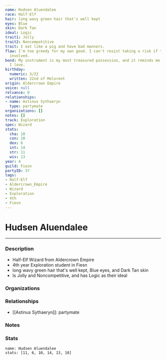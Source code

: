 ```yaml
---
name: Hudsen Aluendalee
race: Half-Elf
hair: long wavy green hair that's well kept
eyes: Blue
skin: Dark Tan
ideal: Logic
trait1: Jolly
trait2: Noncompetitive
trait: I eat like a pig and have bad manners.
flaw: I'm too greedy for my own good. I can't resist taking a risk if there's money
  involved.
bond: My instrument is my most treasured possession, and it reminds me of someone
  I love.
birthday:
  numeric: 3/22
  written: 22nd of Melorent
origin: Aldercrown Empire
voice: null
relvance: 0
relationships:
- name: Astinus Sythaeryn
  type: partymate
organizations: []
notes: []
track: Exploration
spec: Wizard
stats:
  cha: 10
  con: 10
  dex: 6
  int: 14
  str: 11
  wis: 13
year: 4
guild: Fiesn
partyID: 37
tags:
- Half-Elf
- Aldercrown_Empire
- Wizard
- Exploration
- 4th
- Fiesn
---
```

# Hudsen Aluendalee
---
### Description
- Half-Elf Wizard from Aldercrown Empire
- 4th year Exploration student in Fiesn
- long wavy green hair that's well kept, Blue eyes, and Dark Tan skin
- Is Jolly and Noncompetitive, and has Logic as their ideal

### Organizations

### Relationships
- [[Astinus Sythaeryn]]: partymate

### Notes

### Stats
```statblock
name: Hudsen Aluendalee
stats: [11, 6, 10, 14, 13, 10]
```